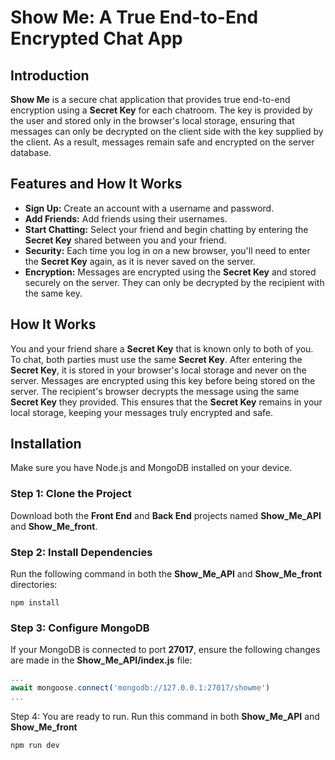 # Show Me: A True End-to-End Encrypted Chat App

## Introduction

**Show Me** is a secure chat application that provides true end-to-end encryption using a **Secret Key** for each chatroom. The key is provided by the user and stored only in the browser's local storage, ensuring that messages can only be decrypted on the client side with the key supplied by the client. As a result, messages remain safe and encrypted on the server database.

## Features and How It Works

- **Sign Up:** Create an account with a username and password.
- **Add Friends:** Add friends using their usernames.
- **Start Chatting:** Select your friend and begin chatting by entering the **Secret Key** shared between you and your friend.
- **Security:** Each time you log in on a new browser, you'll need to enter the **Secret Key** again, as it is never saved on the server.
- **Encryption:** Messages are encrypted using the **Secret Key** and stored securely on the server. They can only be decrypted by the recipient with the same key.

## How It Works

You and your friend share a **Secret Key** that is known only to both of you. To chat, both parties must use the same **Secret Key**. After entering the **Secret Key**, it is stored in your browser's local storage and never on the server. Messages are encrypted using this key before being stored on the server. The recipient's browser decrypts the message using the same **Secret Key** they provided. This ensures that the **Secret Key** remains in your local storage, keeping your messages truly encrypted and safe.

## Installation

Make sure you have Node.js and MongoDB installed on your device.

### Step 1: Clone the Project

Download both the **Front End** and **Back End** projects named **Show_Me_API** and **Show_Me_front**.

### Step 2: Install Dependencies

Run the following command in both the **Show_Me_API** and **Show_Me_front** directories:

```
npm install
```

### Step 3: Configure MongoDB

If your MongoDB is connected to port **27017**, ensure the following changes are made in the **Show_Me_API/index.js** file:

```javascript
...
await mongoose.connect('mongodb://127.0.0.1:27017/showme')
...
```

Step 4:
You are ready to run.
Run this command in both **Show_Me_API** and **Show_Me_front**

```
npm run dev
```

